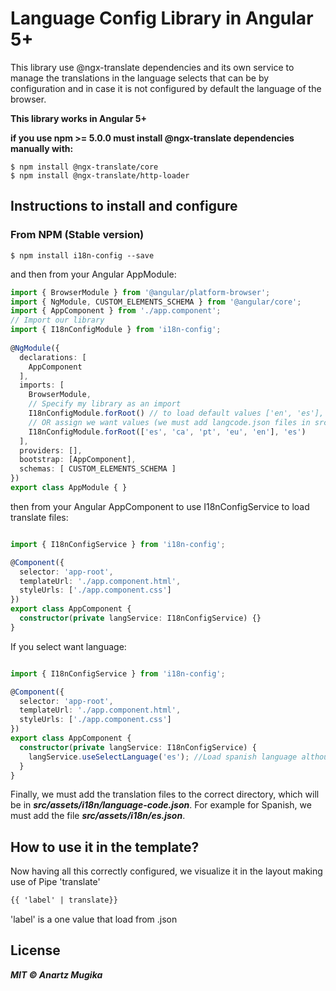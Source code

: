 # Language Config Library in Angular 5+

This library use @ngx-translate dependencies and its own service to manage the translations in the language selects that can be by configuration and in case it is not configured by default the language of the browser.

**This library works in Angular 5+**

**if you use npm >= 5.0.0 must install @ngx-translate dependencies manually with:**
```ssh
$ npm install @ngx-translate/core
$ npm install @ngx-translate/http-loader
```

## Instructions to install and configure

### From NPM (Stable version)
```ssh
$ npm install i18n-config --save
```

and then from your Angular AppModule:
```typescript
import { BrowserModule } from '@angular/platform-browser';
import { NgModule, CUSTOM_ELEMENTS_SCHEMA } from '@angular/core';
import { AppComponent } from './app.component';
// Import our library
import { I18nConfigModule } from 'i18n-config';
 
@NgModule({
  declarations: [
    AppComponent
  ],
  imports: [
    BrowserModule,
    // Specify my library as an import
    I18nConfigModule.forRoot() // to load default values ['en', 'es'], 'es'
    // OR assign we want values (we must add langcode.json files in src/assets!!!)
    I18nConfigModule.forRoot(['es', 'ca', 'pt', 'eu', 'en'], 'es')
  ],
  providers: [],
  bootstrap: [AppComponent],
  schemas: [ CUSTOM_ELEMENTS_SCHEMA ]
})
export class AppModule { }
```

then from your Angular AppComponent to use I18nConfigService to load translate files:

```typescript

import { I18nConfigService } from 'i18n-config';

@Component({
  selector: 'app-root',
  templateUrl: './app.component.html',
  styleUrls: ['./app.component.css']
})
export class AppComponent {
  constructor(private langService: I18nConfigService) {}
}
```

If you select want language:

```typescript

import { I18nConfigService } from 'i18n-config';

@Component({
  selector: 'app-root',
  templateUrl: './app.component.html',
  styleUrls: ['./app.component.css']
})
export class AppComponent {
  constructor(private langService: I18nConfigService) {
    langService.useSelectLanguage('es'); //Load spanish language although i select from config basque
  }
}
```
Finally, we must add the translation files to the correct directory, which will be in ***src/assets/i18n/language-code.json***. For example for Spanish, we must add the file ***src/assets/i18n/es.json***.

## How to use it in the template?

Now having all this correctly configured, we visualize it in the layout making use of Pipe 'translate'

```html
{{ 'label' | translate}}
```

'label' is a one value that load from <language-code>.json

## License

***MIT © Anartz Mugika***

